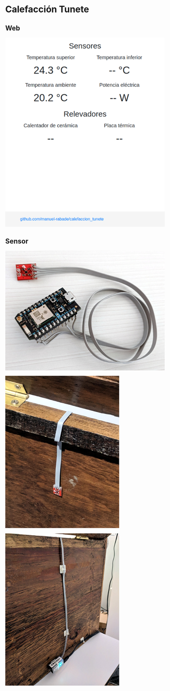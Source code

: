 # Calefacción Tunete

## Web
![Pantallazo](pics/screencapture.png)

## Sensor

![Sensor 1](pics/sensor_1.jpg)

![Sensor 2](pics/sensor_2.jpg)

![Sensor 3](pics/sensor_3.jpg)
